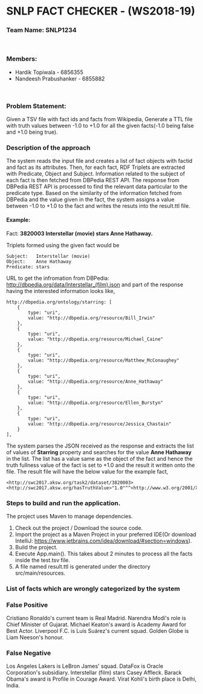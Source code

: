 # SNLP FACT CHECKER - (WS2018-19)

### Team Name: SNLP1234
<br/>

### Members:

* Hardik Topiwala - 6856355
* Nandeesh Prabushanker - 6855882
<br/>

### Problem Statement:

   Given a TSV file with fact ids and facts from Wikipedia, Generate a TTL file with truth values between -1.0 to +1.0 for all the given facts(-1.0 being false and +1.0 being true).
<br/>

### Description of the approach

The system reads the input file and creates a list of fact objects with factid and fact as its attributes. Then, for each fact, RDF Triplets are extracted with Predicate, Object and Subject. Information related to the subject of each fact is then fetched from DBPedia REST API. The response from DBPedia REST API is processed to find the relevant data particular to the predicate type. Based on the similarity of the information fetched from DBPedia and the value given in the fact, the system assigns a value between -1.0 to +1.0 to the fact and writes the resuts into the result.ttl file.

#### Example:

Fact: **3820003	Interstellar (movie) stars Anne Hathaway.**

Triplets formed using the given fact would be
```
Subject:   Interstellar (movie)
Object:    Anne Hathaway
Predicate: stars
```

URL to get the infromation from DBPedia: http://dbpedia.org/data/Interstellar_(film).json and part of the response having the interested information looks like,

```
http://dbpedia.org/ontology/starring: [
	{
		type: "uri",
		value: "http://dbpedia.org/resource/Bill_Irwin"
	},
	{
		type: "uri",
		value: "http://dbpedia.org/resource/Michael_Caine"
	},
	{
		type: "uri",
		value: "http://dbpedia.org/resource/Matthew_McConaughey"
	},
	{
		type: "uri",
		value: "http://dbpedia.org/resource/Anne_Hathaway"
	},
	{
		type: "uri",
		value: "http://dbpedia.org/resource/Ellen_Burstyn"
	},
	{
		type: "uri",
		value: "http://dbpedia.org/resource/Jessica_Chastain"
	}
],
```

The system parses the JSON received as the response and extracts the list of values of **Starring** property and searches for the value **Anne Hathaway** in the list. The list has a value same as the object of the fact and hence the truth fullness value of the fact is set to +1.0 and the result it written onto the file. The result file will have the below value for the example fact,

```
<http://swc2017.aksw.org/task2/dataset/3820003><http://swc2017.aksw.org/hasTruthValue>"1.0"^^<http://www.w3.org/2001/XMLSchema#double>.
```

### Steps to build and run the application.
The project uses Maven to manage dependencies.
1. Check out the project / Download the source code.
2. Import the project as a Maven Project in your preferred IDE(Or download IntelliJ: https://www.jetbrains.com/idea/download/#section=windows).
3. Build the project.
4. Execute App.main(). This takes about 2 minutes to process all the facts inside the test.tsv file.
5. A file named result.ttl is generated under the directory src/main/resources. 

### List of facts which are wrongly categorized by the system
### False Positive
Cristiano Ronaldo's current team is Real Madrid.
Narendra Modi's role is Chief Minister of Gujarat.
Michael Keaton's award is Academy Award for Best Actor.
Liverpool F.C. is Luis Suárez's current squad.
Golden Globe is Liam Neeson's honour.

### False Negative
Los Angeles Lakers is LeBron James' squad.
DataFox is Oracle Corporation's subsidiary.
Interstellar (film) stars Casey Affleck.
Barack Obama's award is Profile in Courage Award.
Virat Kohli's birth place is Delhi, India.

